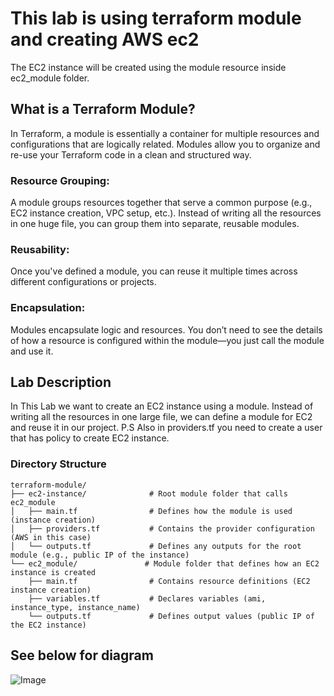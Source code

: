 # This lab is using terraform module and creating AWS ec2
The EC2 instance will be created using the module resource inside ec2_module folder.

## What is a Terraform Module?
In Terraform, a module is essentially a container for multiple resources and configurations that are logically related. Modules allow you to organize and re-use your Terraform code in a clean and structured way.

### Resource Grouping:
A module groups resources together that serve a common purpose (e.g., EC2 instance creation, VPC setup, etc.). Instead of writing all the resources in one huge file, you can group them into separate, reusable modules.

### Reusability:
Once you've defined a module, you can reuse it multiple times across different configurations or projects.

### Encapsulation:
Modules encapsulate logic and resources. You don’t need to see the details of how a resource is configured within the module—you just call the module and use it.

## Lab Description
In This Lab we want to create an EC2 instance using a module. Instead of writing all the resources in one large file, we can define a module for EC2 and reuse it in our project.
P.S Also in providers.tf you need to create a user that has policy to create EC2 instance.

### Directory Structure

```
terraform-module/
├── ec2-instance/              # Root module folder that calls ec2_module
│   ├── main.tf                # Defines how the module is used (instance creation)
│   ├── providers.tf           # Contains the provider configuration (AWS in this case)
│   └── outputs.tf             # Defines any outputs for the root module (e.g., public IP of the instance)
└── ec2_module/               # Module folder that defines how an EC2 instance is created
    ├── main.tf                # Contains resource definitions (EC2 instance creation)
    ├── variables.tf           # Declares variables (ami, instance_type, instance_name)
    └── outputs.tf             # Defines output values (public IP of the EC2 instance)
```


## See below for diagram

![Image](https://github.com/user-attachments/assets/8a604bc6-f85e-4190-8a38-121f86836408)

